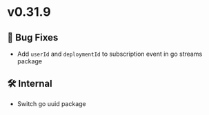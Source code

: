 # v0.31.9

## :bug: Bug Fixes

- Add `userId` and `deploymentId` to subscription event in go streams package

## :hammer_and_wrench: Internal

- Switch go uuid package
